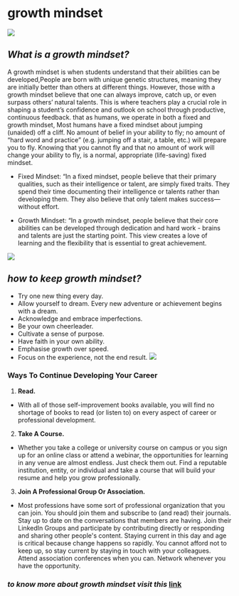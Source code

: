 # **growth mindset**
![](https://its.bconglobal.com/Portals/2/Images/resources-images/white-paper-2002/growth%20mindset%201.jpg?ver=2020-10-16-024745-400)
## *What is a growth mindset?*
A growth mindset is when students understand that their abilities can be developed,People are born with unique genetic structures, meaning they are initially better than others at different things. However, those with a growth mindset believe that one can always improve, catch up, or even surpass others’ natural talents. 
This is where teachers play a crucial role in shaping a student’s confidence and outlook on school through productive, continuous feedback. 
that as humans, we operate in both a fixed and growth mindset, Most humans have a fixed mindset about jumping (unaided) off a cliff. 
 No amount of belief in your ability to fly; no amount of “hard word and practice” (e.g. jumping off a stair, a table, etc.) will prepare you to fly.
 Knowing that you cannot fly and that no amount of work will change your ability to fly, is a normal, appropriate (life-saving) fixed mindset.
 
 * Fixed Mindset: “In a fixed mindset, people believe that their primary qualities, such as their intelligence or talent, are simply fixed traits. They spend their time documenting their intelligence or talents rather than developing them. They also believe that only talent makes success—without effort.

* Growth Mindset: “In a growth mindset, people believe that their core abilities can be developed through dedication and hard work - brains and talents are just the starting point. This view creates a love of learning and the flexibility that is essential to great achievement.

![](https://i2.wp.com/atlassianblog.wpengine.com/wp-content/uploads/NewGrowthMindset2.png?resize=768%2C960&ssl=1)

## *how to keep growth mindset?*
- Try one new thing every day. 
- Allow yourself to dream. Every new adventure or achievement begins with a dream. 
- Acknowledge and embrace imperfections. 
- Be your own cheerleader. 
- Cultivate a sense of purpose.
- Have faith in your own ability. 
- Emphasise growth over speed. 
- Focus on the experience, not the end result.
![](https://rgslearning.files.wordpress.com/2014/09/growth-mindset-1.jpg)
### **Ways To Continue Developing Your Career**
1. **Read.**
+ With all of those self-improvement books available, you will find no shortage of books to read (or listen to) on every aspect of career or professional development. 
 2. **Take A Course.**
  + Whether you take a college or university course on campus or you sign up for an online class or attend a webinar, the opportunities for learning in any venue are almost endless. Just check them out. Find a reputable institution, entity, or individual and take a course that will build your resume and help you grow professionally. 
3. **Join A Professional Group Or Association.**

+ Most professions have some sort of professional organization that you can join. You should join them and subscribe to (and read) their journals. Stay up to date on the conversations that members are having. Join their LinkedIn Groups and participate by contributing directly or responding and sharing other people's content. Staying current in this day and age is critical because change happens so rapidly. You cannot afford not to keep up, so stay current by staying in touch with your colleagues. Attend association conferences when you can. Network whenever you have the opportunity.

### *to know more about growth mindset visit this* [link](https://www.brainpickings.org/2014/01/29/carol-dweck-mindset/)
